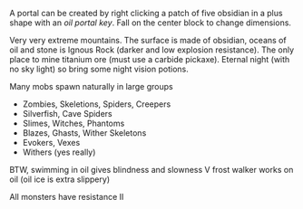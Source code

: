 A portal can be created by right clicking a patch of five obsidian in a plus shape with an *oil portal key*. Fall on the center block to change dimensions. 

Very very extreme mountains. The surface is made of obsidian, oceans of oil and stone is Ignous Rock (darker and low explosion resistance). The only place to mine titanium ore (must use a carbide pickaxe). Eternal night (with no sky light) so bring some night vision potions.

Many mobs spawn naturally in large groups
- Zombies, Skeletions, Spiders, Creepers
- Silverfish, Cave Spiders
- Slimes, Witches, Phantoms
- Blazes, Ghasts, Wither Skeletons
- Evokers, Vexes
- Withers (yes really)

BTW, swimming in oil gives blindness and slowness V
frost walker works on oil (oil ice is extra slippery)

All monsters have resistance II